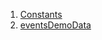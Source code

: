 

1. [Constants](file-___home_harshil_Desktop_open-source_palisadoes_talawa_lib_demo_server_data_events_demo_data/#constants)
2. [eventsDemoData](file-___home_harshil_Desktop_open-source_palisadoes_talawa_lib_demo_server_data_events_demo_data/eventsDemoData-constant.html)
